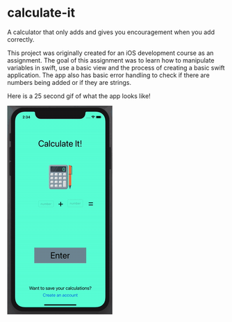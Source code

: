 # calculate-it
A calculator that only adds and gives you encouragement when you add correctly.

This project was originally created for an iOS development course as an assignment. The goal of this assignment was to learn how to manipulate variables in swift, use a basic view and the process of creating a basic swift application. The app also has basic error handling to check if there are numbers being added or if they are strings.

Here is a 25 second gif of what the app looks like!

![](calculateit.gif) 